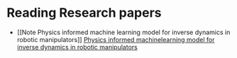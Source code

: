 # Reading Research papers


- [[Note Physics informed machine learning model for inverse dynamics in robotic manipulators]]
	[Physics informed machinelearning model for inverse dynamics in robotic manipulators](Physics%20informed%20machinelearning%20model%20for%20inverse%20dynamics%20in%20robotic%20manipulators.pdf)
